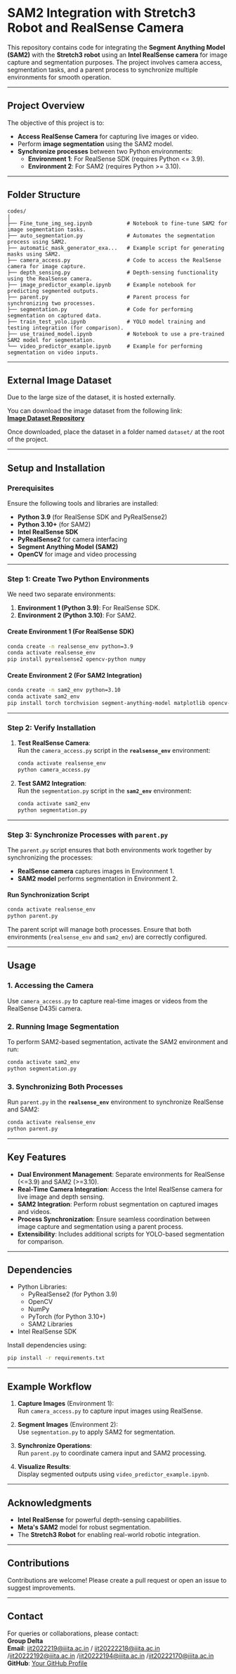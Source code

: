 
# SAM2 Integration with Stretch3 Robot and RealSense Camera

This repository contains code for integrating the **Segment Anything Model (SAM2)** with the **Stretch3 robot** using an **Intel RealSense camera** for image capture and segmentation purposes. The project involves camera access, segmentation tasks, and a parent process to synchronize multiple environments for smooth operation.

---

## Project Overview  

The objective of this project is to:  
- **Access RealSense Camera** for capturing live images or video.  
- Perform **image segmentation** using the SAM2 model.  
- **Synchronize processes** between two Python environments:  
   - **Environment 1**: For RealSense SDK (requires Python <= 3.9).  
   - **Environment 2**: For SAM2 (requires Python >= 3.10).  

---

## Folder Structure  

```plaintext
codes/
│
├── Fine_tune_img_seg.ipynb           # Notebook to fine-tune SAM2 for image segmentation tasks.
├── auto_segmentation.py              # Automates the segmentation process using SAM2.
├── automatic_mask_generator_exa...   # Example script for generating masks using SAM2.
├── camera_access.py                  # Code to access the RealSense camera for image capture.
├── depth_sensing.py                  # Depth-sensing functionality using the RealSense camera.
├── image_predictor_example.ipynb     # Example notebook for predicting segmented outputs.
├── parent.py                         # Parent process for synchronizing two processes.
├── segmentation.py                   # Code for performing segmentation on captured data.
├── train_test_yolo.ipynb             # YOLO model training and testing integration (for comparison).
├── use_trained_model.ipynb           # Notebook to use a pre-trained SAM2 model for segmentation.
└── video_predictor_example.ipynb     # Example for performing segmentation on video inputs.
```

---

## External Image Dataset  

Due to the large size of the dataset, it is hosted externally.  

You can download the image dataset from the following link:  
[**Image Dataset Repository**](https://drive.google.com/drive/folders/1YyUG3ZhPNVQTlesTLxuc3DOpR6LcFvXv?usp=drive_link)

Once downloaded, place the dataset in a folder named `dataset/` at the root of the project.

---

## Setup and Installation  

### Prerequisites  
Ensure the following tools and libraries are installed:  
- **Python 3.9** (for RealSense SDK and PyRealSense2)  
- **Python 3.10+** (for SAM2)  
- **Intel RealSense SDK**  
- **PyRealSense2** for camera interfacing  
- **Segment Anything Model (SAM2)**  
- **OpenCV** for image and video processing  

---

### Step 1: Create Two Python Environments  

We need two separate environments:  
1. **Environment 1 (Python 3.9)**: For RealSense SDK.  
2. **Environment 2 (Python 3.10)**: For SAM2.  

#### Create Environment 1 (For RealSense SDK)  
```bash
conda create -n realsense_env python=3.9
conda activate realsense_env
pip install pyrealsense2 opencv-python numpy
```

#### Create Environment 2 (For SAM2 Integration)  
```bash
conda create -n sam2_env python=3.10
conda activate sam2_env
pip install torch torchvision segment-anything-model matplotlib opencv-python numpy
```

---

### Step 2: Verify Installation  

1. **Test RealSense Camera**:  
   Run the `camera_access.py` script in the **`realsense_env`** environment:  
   ```bash
   conda activate realsense_env
   python camera_access.py
   ```

2. **Test SAM2 Integration**:  
   Run the `segmentation.py` script in the **`sam2_env`** environment:  
   ```bash
   conda activate sam2_env
   python segmentation.py
   ```

---

### Step 3: Synchronize Processes with `parent.py`  

The `parent.py` script ensures that both environments work together by synchronizing the processes:  
- **RealSense camera** captures images in Environment 1.  
- **SAM2 model** performs segmentation in Environment 2.  

#### Run Synchronization Script  
```bash
conda activate realsense_env
python parent.py
```

The parent script will manage both processes. Ensure that both environments (`realsense_env` and `sam2_env`) are correctly configured.

---

## Usage  

### 1. **Accessing the Camera**  
Use `camera_access.py` to capture real-time images or videos from the RealSense D435i camera.  

### 2. **Running Image Segmentation**  
To perform SAM2-based segmentation, activate the SAM2 environment and run:  
```bash
conda activate sam2_env
python segmentation.py
```

### 3. **Synchronizing Both Processes**  
Run `parent.py` in the **`realsense_env`** environment to synchronize RealSense and SAM2:  
```bash
conda activate realsense_env
python parent.py
```

---

## Key Features  

- **Dual Environment Management**: Separate environments for RealSense (<=3.9) and SAM2 (>=3.10).  
- **Real-Time Camera Integration**: Access the Intel RealSense camera for live image and depth sensing.  
- **SAM2 Integration**: Perform robust segmentation on captured images and videos.  
- **Process Synchronization**: Ensure seamless coordination between image capture and segmentation using a parent process.  
- **Extensibility**: Includes additional scripts for YOLO-based segmentation for comparison.  

---

## Dependencies  

- Python Libraries:  
  - PyRealSense2 (for Python 3.9)  
  - OpenCV  
  - NumPy  
  - PyTorch (for Python 3.10+)  
  - SAM2 Libraries  
- Intel RealSense SDK  

Install dependencies using:  
```bash
pip install -r requirements.txt
```

---

## Example Workflow  

1. **Capture Images** (Environment 1):  
   Run `camera_access.py` to capture input images using RealSense.  

2. **Segment Images** (Environment 2):  
   Use `segmentation.py` to apply SAM2 for segmentation.  

3. **Synchronize Operations**:  
   Run `parent.py` to coordinate camera input and SAM2 processing.  

4. **Visualize Results**:  
   Display segmented outputs using `video_predictor_example.ipynb`.  

---

## Acknowledgments  

- **Intel RealSense** for powerful depth-sensing capabilities.  
- **Meta's SAM2** model for robust segmentation.  
- The **Stretch3 Robot** for enabling real-world robotic integration.  

---

## Contributions  

Contributions are welcome! Please create a pull request or open an issue to suggest improvements.  

---

## Contact  

For queries or collaborations, please contact:  
**Group Delta**  
**Email**: iit2022219@iiita.ac.in / iit20222218@iiita.ac.in  /iit20222192@iiita.ac.in  /iit20222194@iiita.ac.in  /iit20222170@iiita.ac.in  
**GitHub**: [Your GitHub Profile](https://github.com/shorty-huddybuddy)
